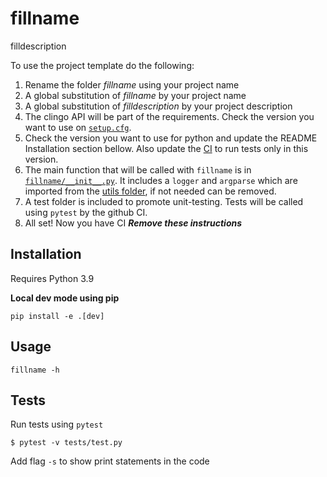 # fillname

filldescription


To use the project template do the following:
1. Rename the folder *fillname* using your project name
2. A global substitution of *fillname* by your project name
3. A global substitution of *filldescription* by your project description
4. The clingo API will be part of the requirements. Check the version you want to use on [`setup.cfg`](setup.cfg).
5. Check the version you want to use for python and update the README Installation section bellow. Also update the [CI](.github/workflows/ci-test.yml) to run tests only in this version.
6. The main function that will be called with `fillname` is in [`fillname/__init__.py`](.fillname/__init__.py). It includes a `logger` and `argparse` which are imported from the [utils folder](fillname\utils), if not needed can be removed.
7. A test folder is included to promote unit-testing. Tests will be called using `pytest` by the github CI.
8. All set! Now you have CI ***Remove these instructions***

## Installation

Requires Python 3.9

**Local dev mode using pip**

```shell 
pip install -e .[dev]
```

## Usage

```shell 
fillname -h
```

## Tests

Run tests using `pytest`

```shell
$ pytest -v tests/test.py
```

Add flag `-s` to show print statements in the code